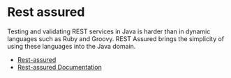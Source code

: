 # Rest assured

Testing and validating REST services in Java is harder than in dynamic languages such as Ruby and Groovy. REST Assured brings the simplicity of using these languages into the Java domain.

- [Rest-assured](https://rest-assured.io/)
- [Rest-assured Documentation](https://github.com/rest-assured/rest-assured/wiki)